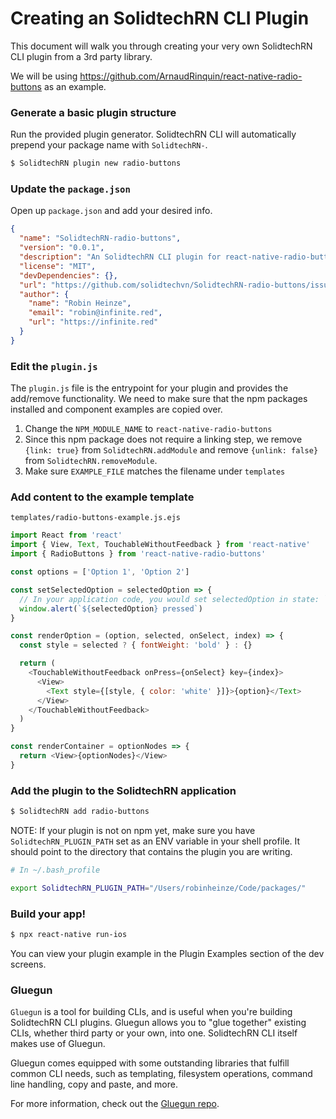 # Creating an SolidtechRN CLI Plugin

This document will walk you through creating your very own SolidtechRN CLI plugin from a 3rd party library.

We will be using https://github.com/ArnaudRinquin/react-native-radio-buttons as an example.

### Generate a basic plugin structure

Run the provided plugin generator. SolidtechRN CLI will automatically prepend your package name with `SolidtechRN-`.

```sh
$ SolidtechRN plugin new radio-buttons
```

### Update the `package.json`

Open up `package.json` and add your desired info.

```json
{
  "name": "SolidtechRN-radio-buttons",
  "version": "0.0.1",
  "description": "An SolidtechRN CLI plugin for react-native-radio-buttons.",
  "license": "MIT",
  "devDependencies": {},
  "url": "https://github.com/solidtechvn/SolidtechRN-radio-buttons/issues",
  "author": {
    "name": "Robin Heinze",
    "email": "robin@infinite.red",
    "url": "https://infinite.red"
  }
}
```

### Edit the `plugin.js`

The `plugin.js` file is the entrypoint for your plugin and provides the add/remove functionality. We need to make sure that the npm packages installed and component examples are copied over.

1. Change the `NPM_MODULE_NAME` to `react-native-radio-buttons`
2. Since this npm package does not require a linking step, we remove `{link: true}` from `SolidtechRN.addModule` and remove `{unlink: false}` from `SolidtechRN.removeModule`.
3. Make sure `EXAMPLE_FILE` matches the filename under `templates`

### Add content to the example template

`templates/radio-buttons-example.js.ejs`

```javascript
import React from 'react'
import { View, Text, TouchableWithoutFeedback } from 'react-native'
import { RadioButtons } from 'react-native-radio-buttons'

const options = ['Option 1', 'Option 2']

const setSelectedOption = selectedOption => {
  // In your application code, you would set selectedOption in state: `this.setState({selectedOption: selectedOption})`
  window.alert(`${selectedOption} pressed`)
}

const renderOption = (option, selected, onSelect, index) => {
  const style = selected ? { fontWeight: 'bold' } : {}

  return (
    <TouchableWithoutFeedback onPress={onSelect} key={index}>
      <View>
        <Text style={[style, { color: 'white' }]}>{option}</Text>
      </View>
    </TouchableWithoutFeedback>
  )
}

const renderContainer = optionNodes => {
  return <View>{optionNodes}</View>
}
```

### Add the plugin to the SolidtechRN application

```sh
$ SolidtechRN add radio-buttons
```

NOTE: If your plugin is not on npm yet, make sure you have `SolidtechRN_PLUGIN_PATH` set as an ENV variable in your shell profile. It should point to the directory that contains the plugin you are writing.

```sh
# In ~/.bash_profile

export SolidtechRN_PLUGIN_PATH="/Users/robinheinze/Code/packages/"
```

### Build your app!

```sh
$ npx react-native run-ios
```

You can view your plugin example in the Plugin Examples section of the dev screens.

### Gluegun

`Gluegun` is a tool for building CLIs, and is useful when you're building SolidtechRN CLI
plugins. Gluegun allows you to "glue together" existing CLIs, whether third party
or your own, into one. SolidtechRN CLI itself makes use of Gluegun.

Gluegun comes equipped with some outstanding libraries that fulfill common CLI
needs, such as templating, filesystem operations, command line handling, copy
and paste, and more.

For more information, check out the [Gluegun
repo](https://github.com/solidtechvn/gluegun).
